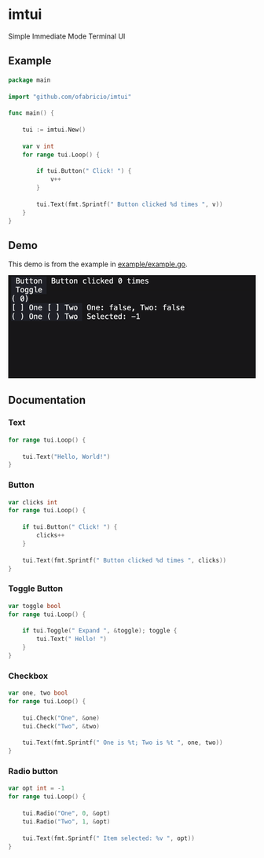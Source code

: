 # imtui

Simple Immediate Mode Terminal UI

## Example

```go
package main

import "github.com/ofabricio/imtui"

func main() {

    tui := imtui.New()

    var v int
    for range tui.Loop() {

        if tui.Button(" Click! ") {
            v++
        }

        tui.Text(fmt.Sprintf(" Button clicked %d times ", v))
    }
}
```

## Demo

This demo is from the example in [example/example.go](example/demo.go).

<p align="center">
  <img src="/.github/demo.gif" />
</p>

## Documentation

### Text

```go
for range tui.Loop() {

    tui.Text("Hello, World!")
}
```

### Button

```go
var clicks int
for range tui.Loop() {

    if tui.Button(" Click! ") {
        clicks++
    }

    tui.Text(fmt.Sprintf(" Button clicked %d times ", clicks))
}
```

### Toggle Button

```go
var toggle bool
for range tui.Loop() {

    if tui.Toggle(" Expand ", &toggle); toggle {
        tui.Text(" Hello! ")
    }
}
```

### Checkbox

```go
var one, two bool
for range tui.Loop() {

    tui.Check("One", &one)
    tui.Check("Two", &two)

    tui.Text(fmt.Sprintf(" One is %t; Two is %t ", one, two))
}
```

### Radio button

```go
var opt int = -1
for range tui.Loop() {

    tui.Radio("One", 0, &opt)
    tui.Radio("Two", 1, &opt)

    tui.Text(fmt.Sprintf(" Item selected: %v ", opt))
}
```
